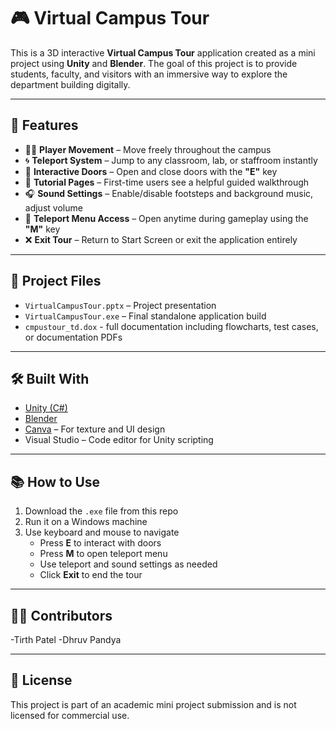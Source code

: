# 🎮 Virtual Campus Tour

This is a 3D interactive **Virtual Campus Tour** application created as a mini project using **Unity** and **Blender**. The goal of this project is to provide students, faculty, and visitors with an immersive way to explore the department building digitally.

---

## 🏫 Features

- 🧍‍♂️ **Player Movement** – Move freely throughout the campus  
- 🌀 **Teleport System** – Jump to any classroom, lab, or staffroom instantly  
- 🚪 **Interactive Doors** – Open and close doors with the **"E"** key  
- 📘 **Tutorial Pages** – First-time users see a helpful guided walkthrough  
- 🎧 **Sound Settings** – Enable/disable footsteps and background music, adjust volume  
- 🔁 **Teleport Menu Access** – Open anytime during gameplay using the **"M"** key  
- ❌ **Exit Tour** – Return to Start Screen or exit the application entirely  

---

## 📂 Project Files

- `VirtualCampusTour.pptx` – Project presentation  
- `VirtualCampusTour.exe` – Final standalone application build  
- `cmpustour_td.dox` - full documentation including flowcharts, test cases, or documentation PDFs  

---

## 🛠 Built With

- [Unity (C#)](https://unity.com/)
- [Blender](https://www.blender.org/)
- [Canva](https://www.canva.com/) – For texture and UI design  
- Visual Studio – Code editor for Unity scripting  

---

## 📚 How to Use

1. Download the `.exe` file from this repo  
2. Run it on a Windows machine  
3. Use keyboard and mouse to navigate  
   - Press **E** to interact with doors  
   - Press **M** to open teleport menu  
   - Use teleport and sound settings as needed  
   - Click **Exit** to end the tour  

---

## 👨‍💻 Contributors

-Tirth Patel 
-Dhruv Pandya

---

## 📌 License

This project is part of an academic mini project submission and is not licensed for commercial use.

